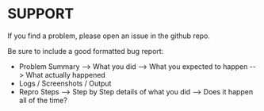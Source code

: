 
SUPPORT
=======

If you find a problem, please open an issue in the github repo.

Be sure to include a good formatted bug report:

* Problem Summary
--> What you did
--> What you expected to happen
--> What actually happened
* Logs / Screenshots / Output
* Repro Steps
--> Step by Step details of what you did
--> Does it happen all of the time?
